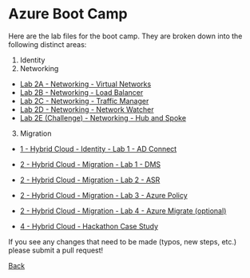 # Azure Boot Camp

Here are the lab files for the  boot camp.  They are broken down into the following distinct areas:

1. Identity
2. Networking

- [Lab 2A - Networking - Virtual Networks](Lab%202A%20-%20Networking%20-%20Virtual%20Networks.md)
- [Lab 2B - Networking - Load Balancer](Lab%202B%20-%20Networking%20-%20Load%20Balancing.md)
- [Lab 2C - Networking - Traffic Manager](Lab%202C%20-%20Networking%20-%20Traffice%20Manager.md)
- [Lab 2D - Networking - Network Watcher]()
- [Lab 2E (Challenge) - Networking - Hub and Spoke](Lab%202E%20(Challenge)%20-%20Networking%20-%20Hub%20and%20Spoke.md)

3. Migration


- [1 - Hybrid Cloud - Identity - Lab 1 - AD Connect](01_HybridCloud_IdentityLab01_ADConnect.md)
- [2 - Hybrid Cloud - Migration - Lab 1 - DMS](02_HybridCloud_Migration_Lab01_DMS.md)
- [2 - Hybrid Cloud - Migration - Lab 2 - ASR](02_HybridCloud_Migration_Lab02_ASR.md)
- [2 - Hybrid Cloud - Migration - Lab 3 - Azure Policy](02_HybridCloud_Migration_Lab03_AzurePolicy.md)
- [2 - Hybrid Cloud - Migration - Lab 4 - Azure Migrate (optional)](02_HybridCloud_Migration_Lab04_AzureMigrate.md)

- [4 - Hybrid Cloud - Hackathon Case Study](04_Hybrid_Cloud_Hackathon_CaseStudy.md)



If you see any changes that need to be made (typos, new steps, etc.) please submit a pull request!



[Back](../AzureBootCamp)


